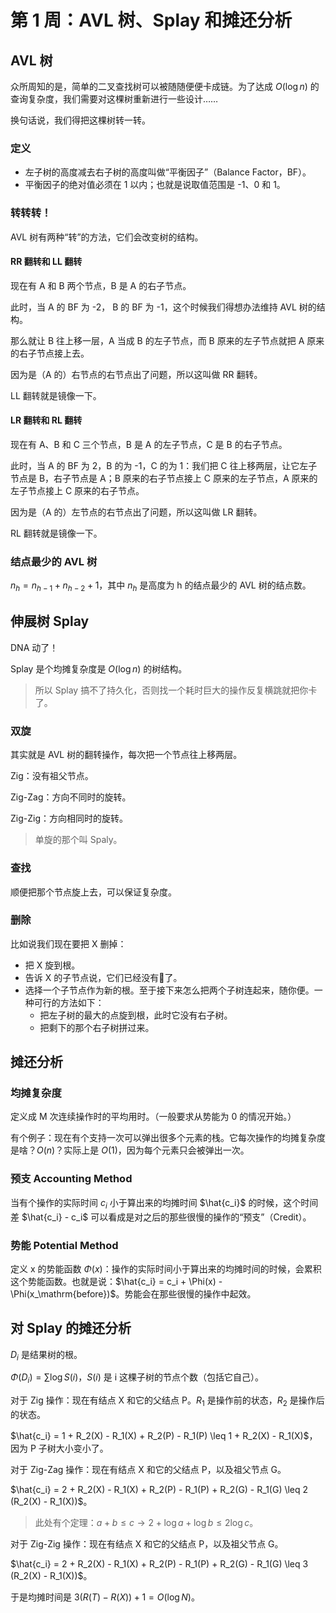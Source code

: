 # 第 1 周：AVL 树、Splay 和摊还分析

## AVL 树

众所周知的是，简单的二叉查找树可以被随随便便卡成链。为了达成 $O(\log n)$ 的查询复杂度，我们需要对这棵树重新进行一些设计……

换句话说，我们得把这棵树转一转。

### 定义

- 左子树的高度减去右子树的高度叫做“平衡因子”（Balance Factor，BF）。
- 平衡因子的绝对值必须在 1 以内；也就是说取值范围是 -1、0 和 1。

### 转转转！

AVL 树有两种“转”的方法，它们会改变树的结构。

#### RR 翻转和 LL 翻转

现在有 A 和 B 两个节点，B 是 A 的右子节点。

此时，当 A 的 BF 为 -2， B 的 BF 为 -1，这个时候我们得想办法维持 AVL 树的结构。

那么就让 B 往上移一层，A 当成 B 的左子节点，而 B 原来的左子节点就把 A 原来的右子节点接上去。

因为是（A 的）右节点的右节点出了问题，所以这叫做 RR 翻转。

LL 翻转就是镜像一下。

#### LR 翻转和 RL 翻转

现在有 A、B 和 C 三个节点，B 是 A 的左子节点，C 是 B 的右子节点。

此时，当 A 的 BF 为 2，B 的为 -1，C 的为 1：我们把 C 往上移两层，让它左子节点是 B，右子节点是 A；B 原来的右子节点接上 C 原来的左子节点，A 原来的左子节点接上 C 原来的右子节点。

因为是（A 的）左节点的右节点出了问题，所以这叫做 LR 翻转。

RL 翻转就是镜像一下。

### 结点最少的 AVL 树

$n_h = n_{h - 1} + n_{h - 2} + 1$，其中 $n_h$ 是高度为 h 的结点最少的 AVL 树的结点数。

## 伸展树 Splay

DNA 动了！

Splay 是个均摊复杂度是 $O(\log n)$ 的树结构。

> 所以 Splay 搞不了持久化，否则找一个耗时巨大的操作反复横跳就把你卡了。

### 双旋

其实就是 AVL 树的翻转操作，每次把一个节点往上移两层。

Zig：没有祖父节点。

Zig-Zag：方向不同时的旋转。

Zig-Zig：方向相同时的旋转。

> 单旋的那个叫 Spaly。

### 查找

顺便把那个节点旋上去，可以保证复杂度。

### 删除

比如说我们现在要把 X 删掉：

- 把 X 旋到根。
- 告诉 X 的子节点说，它们已经没有🐎了。
- 选择一个子节点作为新的根。至于接下来怎么把两个子树连起来，随你便。一种可行的方法如下：
    - 把左子树的最大的点旋到根，此时它没有右子树。
    - 把剩下的那个右子树拼过来。

## 摊还分析

### 均摊复杂度

定义成 M 次连续操作时的平均用时。（一般要求从势能为 0 的情况开始。）

有个例子：现在有个支持一次可以弹出很多个元素的栈。它每次操作的均摊复杂度是啥？$O(n)$？实际上是 $O(1)$，因为每个元素只会被弹出一次。

### 预支 Accounting Method

当有个操作的实际时间 $c_i$ 小于算出来的均摊时间 $\hat{c_i}$ 的时候，这个时间差 $\hat{c_i} - c_i$ 可以看成是对之后的那些很慢的操作的“预支”（Credit）。

### 势能 Potential Method

定义 x 的势能函数 $\Phi(x)$：操作的实际时间小于算出来的均摊时间的时候，会累积这个势能函数。也就是说：$\hat{c_i} = c_i + \Phi(x) - \Phi(x_\mathrm{before})$。势能会在那些很慢的操作中起效。

## 对 Splay 的摊还分析

$D_i$ 是结果树的根。

$\Phi(D_i) = \sum \log S(i)$，$S(i)$ 是 i 这棵子树的节点个数（包括它自己）。

对于 Zig 操作：现在有结点 X 和它的父结点 P。$R_1$ 是操作前的状态，$R_2$ 是操作后的状态。

$\hat{c_i} = 1 + R_2(X) - R_1(X) + R_2(P) - R_1(P) \leq 1 + R_2(X) - R_1(X)$，因为 P 子树大小变小了。

对于 Zig-Zag 操作：现在有结点 X 和它的父结点 P，以及祖父节点 G。

$\hat{c_i} = 2 + R_2(X) - R_1(X) + R_2(P) - R_1(P) + R_2(G) - R_1(G) \leq 2 (R_2(X) - R_1(X))$。

> 此处有个定理：$a + b \leq c \to 2 + \log a + \log b \leq 2 \log c$。

对于 Zig-Zig 操作：现在有结点 X 和它的父结点 P，以及祖父节点 G。

$\hat{c_i} = 2 + R_2(X) - R_1(X) + R_2(P) - R_1(P) + R_2(G) - R_1(G) \leq 3 (R_2(X) - R_1(X))$。

于是均摊时间是 $3(R(T) - R(X)) + 1 = O(\log N)$。
